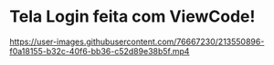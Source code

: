 # Tela Login feita com ViewCode!




https://user-images.githubusercontent.com/76667230/213550896-f0a18155-b32c-40f6-bb36-c52d89e38b5f.mp4

